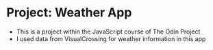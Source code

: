 # Project: Weather App
- This is a project within the JavaScript course of The Odin Project
- I used data from VisualCrossing for weather information in this app